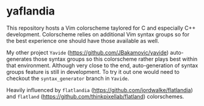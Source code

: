 # yaflandia
This repository hosts a Vim colorscheme taylored for C and especially C++ development. Colorscheme relies 
on additional Vim syntax groups so for the best experience one should have those available as well.

My other project `Yavide` (https://github.com/JBakamovic/yavide) auto-generates those syntax
groups so this colorscheme rather plays best within that environment. Although very close to the end, auto-generation of syntax groups feature is still in development. To try it out one would need to checkout the `syntax_generator` branch in `Yavide`.

Heavily influenced by `flatlandia` (https://github.com/jordwalke/flatlandia) and `flatland` 
(https://github.com/thinkpixellab/flatland) colorschemes.
